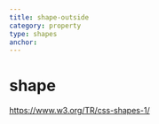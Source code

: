 ```yaml
---
title: shape-outside
category: property
type: shapes
anchor:
---
```


# shape

<https://www.w3.org/TR/css-shapes-1/>
